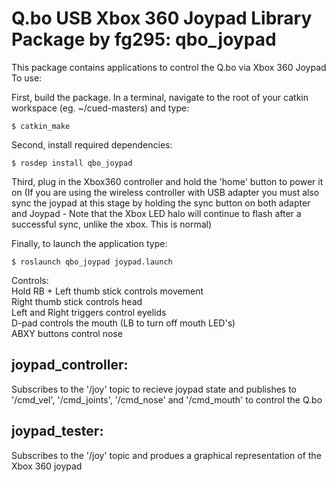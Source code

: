 # Q.bo USB Xbox 360 Joypad Library Package by fg295: qbo_joypad

This package contains applications to control the Q.bo via Xbox 360 Joypad
To use:  

First, build the package. In a terminal, navigate to the root of your catkin workspace (eg. ~/cued-masters) and type:
```console
$ catkin_make
```  

Second, install required dependencies:
```console
$ rosdep install qbo_joypad
```  

Third, plug in the Xbox360 controller and hold the 'home' button to power it on (If you are using the wireless controller with USB adapter you must also sync the joypad at this stage by holding the sync button on both adapter and Joypad - Note that the Xbox LED halo will continue to flash after a successful sync, unlike the xbox. This is normal)

Finally, to launch the application type:
```console
$ roslaunch qbo_joypad joypad.launch
```  

Controls:  
Hold RB + Left thumb stick controls movement  
Right thumb stick controls head  
Left and Right triggers control eyelids  
D-pad controls the mouth (LB to turn off mouth LED's)  
ABXY buttons control nose  


## joypad_controller:

Subscribes to the '/joy' topic to recieve joypad state and publishes to '/cmd_vel', '/cmd_joints', '/cmd_nose' and '/cmd_mouth' to control the Q.bo

## joypad_tester:

Subscribes to the '/joy' topic and produes a graphical representation of the Xbox 360 joypad

